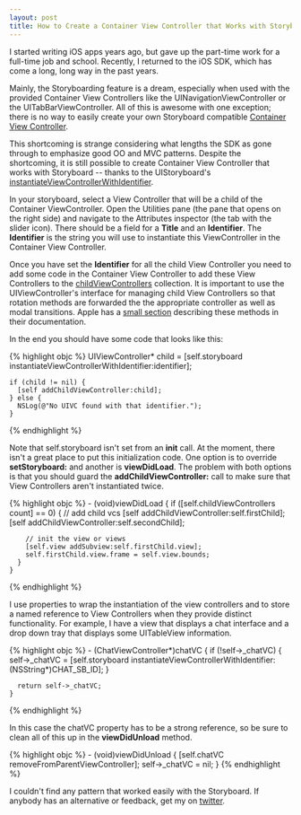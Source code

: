 ```yaml
---
layout: post
title: How to Create a Container View Controller that Works with Storyboard
---
```

I started writing iOS apps years ago, but gave up the part-time work for a full-time job and school. Recently, I returned to the iOS SDK, which has come a long, long way in the past years. 

Mainly, the Storyboarding feature is a dream, especially when used with the provided Container View Controllers like the UINavigationViewController or the UITabBarViewController. All of this is awesome with one exception; there is no way to easily create your own Storyboard compatible [Container View Controller](http://developer.apple.com/library/ios/#featuredarticles/ViewControllerPGforiPhoneOS/AboutViewControllers/AboutViewControllers.html#//apple_ref/doc/uid/TP40007457-CH112-SW17).

This shortcoming is strange considering what lengths the SDK as gone through to emphasize good OO and MVC patterns. Despite the shortcoming, it is still possible to create Container View Controller that works with Storyboard -- thanks to the UIStoryboard's [instantiateViewControllerWithIdentifier](http://developer.apple.com/library/ios/documentation/UIKit/Reference/UIStoryboard_Class/Reference/Reference.html#//apple_ref/occ/instm/UIStoryboard/instantiateViewControllerWithIdentifier:).

In your storyboard, select a View Controller that will be a child of the Container ViewController. Open the Utilities pane (the pane that opens on the right side) and navigate to the Attributes inspector (the tab with the slider icon). There should be a field for a **Title** and an **Identifier**. The **Identifier** is the string you will use to instantiate this ViewController in the Container View Controller.

Once you have set the **Identifier** for all the child View Controller you need to add some code in the Container View Controller to add these View Controllers to the [childViewControllers]() collection. It is important to use the UIViewController's interface for managing child View Controllers so that rotation methods are forwarded the the appropriate controller as well as modal transitions. Apple has a [small section](http://developer.apple.com/library/ios/documentation/UIKit/Reference/UIViewController_Class/Reference/Reference.html#//apple_ref/doc/uid/TP40006926-CH3-SW81) describing these methods in their documentation.

In the end you should have some code that looks like this:

{% highlight objc %}
    UIViewController* child = [self.storyboard instantiateViewControllerWithIdentifier:identifier];
  
    if (child != nil) {
      [self addChildViewController:child];
    } else {
      NSLog(@"No UIVC found with that identifier.");
    }
{% endhighlight %}

Note that self.storyboard isn't set from an **init** call. At the moment, there isn't a great place to put this initialization code. One option is to override **setStoryboard:** and another is **viewDidLoad**. The problem with both options is that you should guard the **addChildViewController:** call to make sure that View Controllers aren't instantiated twice.

{% highlight objc %}
    - (void)viewDidLoad {
      if ([self.childViewControllers count] == 0) {
        // add child vcs
        [self addChildViewController:self.firstChild];
        [self addChildViewController:self.secondChild];
      
        // init the view or views
        [self.view addSubview:self.firstChild.view];
        self.firstChild.view.frame = self.view.bounds;
      }
    }
{% endhighlight %}

I use properties to wrap the instantiation of the view controllers and to store a named reference to View Controllers when they provide distinct functionality. For example, I have a view that displays a chat interface and a drop down tray that displays some UITableView information.

{% highlight objc %}
    - (ChatViewController*)chatVC {
      if (!self->_chatVC) {
        self->_chatVC = [self.storyboard instantiateViewControllerWithIdentifier:(NSString*)CHAT_SB_ID];
      }
    
      return self->_chatVC;
    }
{% endhighlight %}
  
In this case the chatVC property has to be a strong reference, so be sure to clean all of this up in the **viewDidUnload** method.

{% highlight objc %}
    - (void)viewDidUnload {
      [self.chatVC removeFromParentViewController];
      self->_chatVC = nil;
    }
{% endhighlight %}

I couldn't find any pattern that worked easily with the Storyboard. If anybody has an alternative or feedback, get my on [twitter](http://www.twitter.com/squinlan).